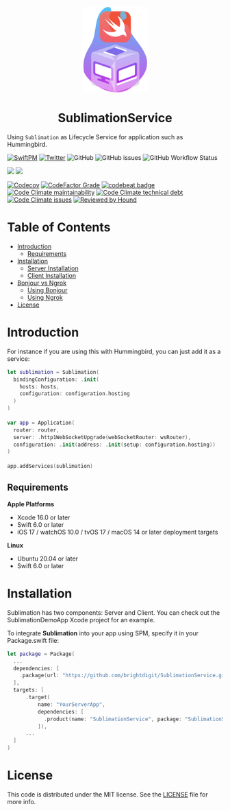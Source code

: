 <p align="center">
    <img alt="Sublimation" title="Sublimation" src="Sources/SublimationService/Documentation.docc/Resources/SublimationService.svg" height="200">
</p>
<h1 align="center">SublimationService</h1>

Using `Sublimation` as Lifecycle Service for application such as Hummingbird.

[![SwiftPM](https://img.shields.io/badge/SPM-Linux%20%7C%20iOS%20%7C%20macOS%20%7C%20watchOS%20%7C%20tvOS-success?logo=swift)](https://swift.org)
[![Twitter](https://img.shields.io/badge/twitter-@brightdigit-blue.svg?style=flat)](http://twitter.com/brightdigit)
![GitHub](https://img.shields.io/github/license/brightdigit/SublimationService)
![GitHub issues](https://img.shields.io/github/issues/brightdigit/SublimationService)
![GitHub Workflow Status](https://img.shields.io/github/actions/workflow/status/brightdigit/SublimationService/SublimationService.yml?label=actions&logo=github&?branch=main)

[![](https://img.shields.io/endpoint?url=https%3A%2F%2Fswiftpackageindex.com%2Fapi%2Fpackages%2Fbrightdigit%2FSublimationService%2Fbadge%3Ftype%3Dswift-versions)](https://swiftpackageindex.com/brightdigit/SublimationService)
[![](https://img.shields.io/endpoint?url=https%3A%2F%2Fswiftpackageindex.com%2Fapi%2Fpackages%2Fbrightdigit%2FSublimationService%2Fbadge%3Ftype%3Dplatforms)](https://swiftpackageindex.com/brightdigit/SublimationService)


[![Codecov](https://img.shields.io/codecov/c/github/brightdigit/SublimationService)](https://codecov.io/gh/brightdigit/SublimationService)
[![CodeFactor Grade](https://img.shields.io/codefactor/grade/github/brightdigit/SublimationService)](https://www.codefactor.io/repository/github/brightdigit/SublimationService)
[![codebeat badge](https://codebeat.co/badges/88cc9ee4-5180-4ce5-93c6-a2e23dd532c3)](https://codebeat.co/projects/github-com-brightdigit-SublimationService-main)
[![Code Climate maintainability](https://img.shields.io/codeclimate/maintainability/brightdigit/SublimationService)](https://codeclimate.com/github/brightdigit/SublimationService)
[![Code Climate technical debt](https://img.shields.io/codeclimate/tech-debt/brightdigit/SublimationService?label=debt)](https://codeclimate.com/github/brightdigit/SublimationService)
[![Code Climate issues](https://img.shields.io/codeclimate/issues/brightdigit/SublimationService)](https://codeclimate.com/github/brightdigit/SublimationService)
[![Reviewed by Hound](https://img.shields.io/badge/Reviewed_by-Hound-8E64B0.svg)](https://houndci.com)

# Table of Contents

* [Introduction](#introduction)
   * [Requirements](#requirements)
* [Installation](#installation)
   * [Server Installation](#server-installation)
   * [Client Installation](#client-installation)
* [Bonjour vs Ngrok](#bonjour-vs-ngrok)
   * [Using Bonjour](#using-bonjour)
   * [Using Ngrok](#using-ngrok)
* [License](#license)

# Introduction

For instance if you are using this with Hummingbird, you can just add it as a service:

```swift
let sublimation = Sublimation(
  bindingConfiguration: .init(
    hosts: hosts, 
    configuration: configuration.hosting
  )
)

var app = Application(
  router: router,
  server: .http1WebSocketUpgrade(webSocketRouter: wsRouter),
  configuration: .init(address: .init(setup: configuration.hosting))
)

app.addServices(sublimation)
```

## Requirements 

**Apple Platforms**

- Xcode 16.0 or later
- Swift 6.0 or later
- iOS 17 / watchOS 10.0 / tvOS 17 / macOS 14 or later deployment targets

**Linux**

- Ubuntu 20.04 or later
- Swift 6.0 or later

# Installation

Sublimation has two components: Server and Client. You can check out the SublimationDemoApp Xcode project for an example.

To integrate **Sublimation** into your app using SPM, specify it in your Package.swift file:

```swift    
let package = Package(
  ...
  dependencies: [
    .package(url: "https://github.com/brightdigit/SublimationService.git", from: "1.0.0")
  ],
  targets: [
      .target(
          name: "YourServerApp",
          dependencies: [
            .product(name: "SublimationService", package: "SublimationService"), ...
          ]),
      ...
  ]
)
```

# License 

This code is distributed under the MIT license. See the [LICENSE](https://github.com/brightdigit/SublimationService/LICENSE) file for more info.

